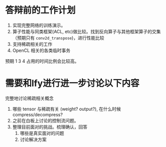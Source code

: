 # 答辩前的工作计划

1. 实现完整网络的训练演示。
2. 算子性能与同类框架(ACL, etc)做比较。找到反向算子与其他框架算子的交集（预期只有 `conv2d_transpose`)，进行性能比较
3. 支持稀疏相关的工作
4. OpenCL 相关的各类临时事务

预期 1 3 4 占用的时间比例会比较高。

# 需要和lfy进行进一步讨论以下内容

完整地讨论稀疏相关概念

1. 哪些 tensor 与稀疏有关 (weight? output?), 在什么时候 compress/decompress?
2. 之前在白板上讨论的控制流问题。
3. 整理目前面对的挑战。梳理确认，回答
    1. 哪些是真实面对的问题
    2. 讨论解决方案
